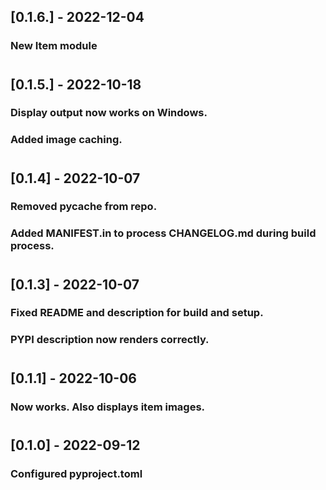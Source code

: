 ## [0.1.6.] - 2022-12-04
### New Item module
#

## [0.1.5.] - 2022-10-18
### Display output now works on Windows.
### Added image caching.
#

## [0.1.4] - 2022-10-07
### Removed pycache from repo.
### Added MANIFEST.in to process CHANGELOG.md during build process.
#

## [0.1.3] - 2022-10-07
### Fixed README and description for build and setup.
### PYPI description now renders correctly.
#

## [0.1.1] - 2022-10-06
### Now works. Also displays item images.
#

## [0.1.0] - 2022-09-12
### Configured pyproject.toml
#